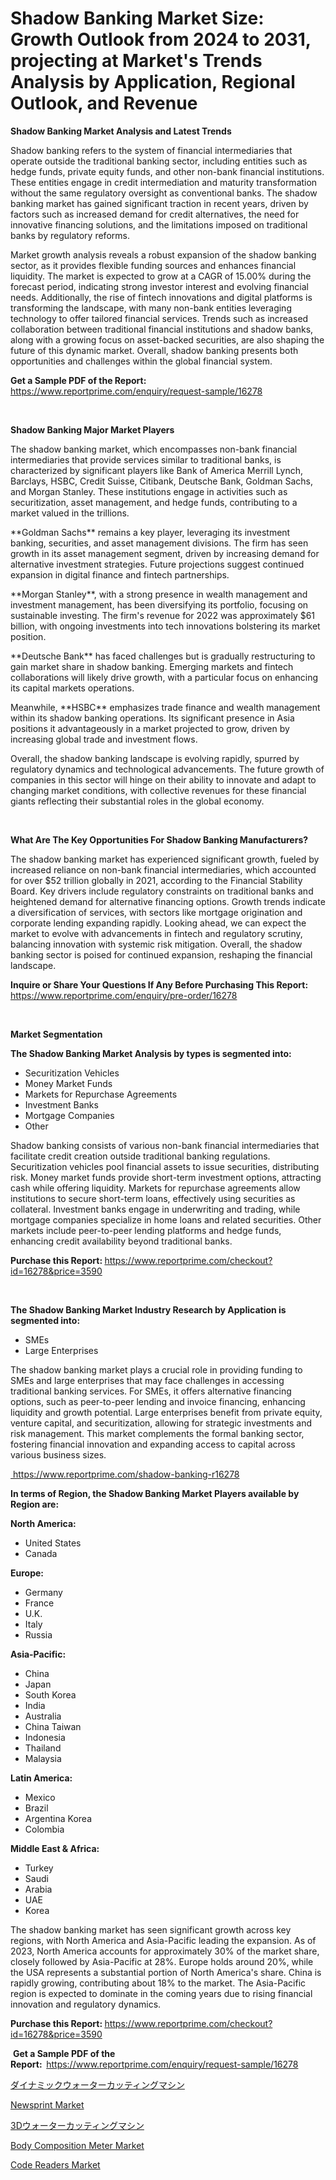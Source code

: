 <p><h1>Shadow Banking Market Size: Growth Outlook from 2024 to 2031, projecting at Market's Trends Analysis by Application, Regional Outlook, and Revenue</h1></p><p><strong>Shadow Banking Market Analysis and Latest Trends</strong></p>
<p><p>Shadow banking refers to the system of financial intermediaries that operate outside the traditional banking sector, including entities such as hedge funds, private equity funds, and other non-bank financial institutions. These entities engage in credit intermediation and maturity transformation without the same regulatory oversight as conventional banks. The shadow banking market has gained significant traction in recent years, driven by factors such as increased demand for credit alternatives, the need for innovative financing solutions, and the limitations imposed on traditional banks by regulatory reforms.</p><p>Market growth analysis reveals a robust expansion of the shadow banking sector, as it provides flexible funding sources and enhances financial liquidity. The market is expected to grow at a CAGR of 15.00% during the forecast period, indicating strong investor interest and evolving financial needs. Additionally, the rise of fintech innovations and digital platforms is transforming the landscape, with many non-bank entities leveraging technology to offer tailored financial services. Trends such as increased collaboration between traditional financial institutions and shadow banks, along with a growing focus on asset-backed securities, are also shaping the future of this dynamic market. Overall, shadow banking presents both opportunities and challenges within the global financial system.</p></p>
<p><strong>Get a Sample PDF of the Report:&nbsp;</strong> <a href="https://www.reportprime.com/enquiry/request-sample/16278">https://www.reportprime.com/enquiry/request-sample/16278</a></p>
<p>&nbsp;</p>
<p><strong>Shadow Banking Major Market Players</strong></p>
<p><p>The shadow banking market, which encompasses non-bank financial intermediaries that provide services similar to traditional banks, is characterized by significant players like Bank of America Merrill Lynch, Barclays, HSBC, Credit Suisse, Citibank, Deutsche Bank, Goldman Sachs, and Morgan Stanley. These institutions engage in activities such as securitization, asset management, and hedge funds, contributing to a market valued in the trillions.</p><p>**Goldman Sachs** remains a key player, leveraging its investment banking, securities, and asset management divisions. The firm has seen growth in its asset management segment, driven by increasing demand for alternative investment strategies. Future projections suggest continued expansion in digital finance and fintech partnerships.</p><p>**Morgan Stanley**, with a strong presence in wealth management and investment management, has been diversifying its portfolio, focusing on sustainable investing. The firm's revenue for 2022 was approximately $61 billion, with ongoing investments into tech innovations bolstering its market position.</p><p>**Deutsche Bank** has faced challenges but is gradually restructuring to gain market share in shadow banking. Emerging markets and fintech collaborations will likely drive growth, with a particular focus on enhancing its capital markets operations.</p><p>Meanwhile, **HSBC** emphasizes trade finance and wealth management within its shadow banking operations. Its significant presence in Asia positions it advantageously in a market projected to grow, driven by increasing global trade and investment flows.</p><p>Overall, the shadow banking landscape is evolving rapidly, spurred by regulatory dynamics and technological advancements. The future growth of companies in this sector will hinge on their ability to innovate and adapt to changing market conditions, with collective revenues for these financial giants reflecting their substantial roles in the global economy.</p></p>
<p>&nbsp;</p>
<p><strong>What Are The Key Opportunities For Shadow Banking Manufacturers?</strong></p>
<p><p>The shadow banking market has experienced significant growth, fueled by increased reliance on non-bank financial intermediaries, which accounted for over $52 trillion globally in 2021, according to the Financial Stability Board. Key drivers include regulatory constraints on traditional banks and heightened demand for alternative financing options. Growth trends indicate a diversification of services, with sectors like mortgage origination and corporate lending expanding rapidly. Looking ahead, we can expect the market to evolve with advancements in fintech and regulatory scrutiny, balancing innovation with systemic risk mitigation. Overall, the shadow banking sector is poised for continued expansion, reshaping the financial landscape.</p></p>
<p><strong>Inquire or Share Your Questions If Any Before Purchasing This Report:</strong> <a href="https://www.reportprime.com/enquiry/pre-order/16278">https://www.reportprime.com/enquiry/pre-order/16278</a></p>
<p>&nbsp;</p>
<p><strong>Market Segmentation</strong></p>
<p><strong>The Shadow Banking Market Analysis by types is segmented into:</strong></p>
<p><ul><li>Securitization Vehicles</li><li>Money Market Funds</li><li>Markets for Repurchase Agreements</li><li>Investment Banks</li><li>Mortgage Companies</li><li>Other</li></ul></p>
<p><p>Shadow banking consists of various non-bank financial intermediaries that facilitate credit creation outside traditional banking regulations. Securitization vehicles pool financial assets to issue securities, distributing risk. Money market funds provide short-term investment options, attracting cash while offering liquidity. Markets for repurchase agreements allow institutions to secure short-term loans, effectively using securities as collateral. Investment banks engage in underwriting and trading, while mortgage companies specialize in home loans and related securities. Other markets include peer-to-peer lending platforms and hedge funds, enhancing credit availability beyond traditional banks.</p></p>
<p><strong>Purchase this Report:&nbsp;</strong><a href="https://www.reportprime.com/checkout?id=16278&price=3590">https://www.reportprime.com/checkout?id=16278&price=3590</a></p>
<p>&nbsp;</p>
<p><strong>The Shadow Banking Market Industry Research by Application is segmented into:</strong></p>
<p><ul><li>SMEs</li><li>Large Enterprises</li></ul></p>
<p><p>The shadow banking market plays a crucial role in providing funding to SMEs and large enterprises that may face challenges in accessing traditional banking services. For SMEs, it offers alternative financing options, such as peer-to-peer lending and invoice financing, enhancing liquidity and growth potential. Large enterprises benefit from private equity, venture capital, and securitization, allowing for strategic investments and risk management. This market complements the formal banking sector, fostering financial innovation and expanding access to capital across various business sizes.</p></p>
<p><a href="https://www.reportprime.com/shadow-banking-r16278">&nbsp;https://www.reportprime.com/shadow-banking-r16278</a></p>
<p><strong>In terms of Region, the Shadow Banking Market Players available by Region are:</strong></p>
<p>
    <p> <strong> North America: </strong>
        <ul>
            <li>United States</li>
            <li>Canada</li>
        </ul>
        </p> 
    <p> <strong> Europe: </strong>
        <ul>
            <li>Germany</li>
            <li>France</li>
            <li>U.K.</li>
            <li>Italy</li>
            <li>Russia</li>
        </ul>
        </p> 
    <p> <strong> Asia-Pacific: </strong>
        <ul>
            <li>China</li>
            <li>Japan</li>
            <li>South Korea</li>
            <li>India</li>
            <li>Australia</li>
            <li>China Taiwan</li>
            <li>Indonesia</li>
            <li>Thailand</li>
            <li>Malaysia</li>
        </ul>
        </p> 
    <p> <strong> Latin America: </strong>
        <ul>
            <li>Mexico</li>
            <li>Brazil</li>
            <li>Argentina Korea</li>
            <li>Colombia</li>
        </ul>
        </p> 
    <p> <strong> Middle East & Africa: </strong>
        <ul>
            <li>Turkey</li>
            <li>Saudi</li>
            <li>Arabia</li>
            <li>UAE</li>
            <li>Korea</li>
        </ul>
    </p>
    </p>
<p><p>The shadow banking market has seen significant growth across key regions, with North America and Asia-Pacific leading the expansion. As of 2023, North America accounts for approximately 30% of the market share, closely followed by Asia-Pacific at 28%. Europe holds around 20%, while the USA represents a substantial portion of North America's share. China is rapidly growing, contributing about 18% to the market. The Asia-Pacific region is expected to dominate in the coming years due to rising financial innovation and regulatory dynamics.</p></p>
<p><strong>Purchase this Report: </strong><a href="https://www.reportprime.com/checkout?id=16278&price=3590">https://www.reportprime.com/checkout?id=16278&price=3590</a></p>
<p>&nbsp;<strong>Get a Sample PDF of the Report:&nbsp;&nbsp;</strong><a href="https://www.reportprime.com/enquiry/request-sample/16278">https://www.reportprime.com/enquiry/request-sample/16278</a></p>
<p><strong></strong></p>
<p><p><a href="https://medium.com/@cassianlinzjx/dynamic-water-cutting-machine-market-%E3%81%AF-%E3%82%B3%E3%82%B9%E3%83%88%E7%AE%A1%E7%90%86%E3%81%A8%E5%8A%B9%E7%8E%87%E5%90%91%E4%B8%8A%E3%82%92%E5%84%AA%E5%85%88%E3%81%97%E3%81%BE%E3%81%99-%E3%81%95%E3%82%89%E3%81%AB-%E5%A0%B1%E5%91%8A%E6%9B%B8%E3%81%AF%E5%B8%82%E5%A0%B4%E3%81%AE%E9%9C%80%E8%A6%81%E9%9D%A2%E3%81%A8%E4%BE%9B%E7%B5%A6%E9%9D%A2%E3%81%AE%E4%B8%A1%E6%96%B9%E3%82%92%E3%82%AB%E3%83%90%E3%83%BC%E3%81%97%E3%81%A6%E3%81%84%E3%81%BE%E3%81%99-dynamic-247b57b7eca9">ダイナミックウォーターカッティングマシン</a></p><p><a href="https://medium.com/@arteevalith3/in-the-newsprint-market-the-main-focus-is-on-keeping-costs-low-and-getting-the-most-out-of-143911ee9e45">Newsprint Market</a></p><p><a href="https://medium.com/@cassianlinzjx/3d-water-cutting-machine-market-%E3%81%AF-%E3%82%B3%E3%82%B9%E3%83%88%E7%AE%A1%E7%90%86%E3%81%A8%E5%8A%B9%E7%8E%87%E5%90%91%E4%B8%8A%E3%82%92%E5%84%AA%E5%85%88%E3%81%97%E3%81%BE%E3%81%99-%E3%81%95%E3%82%89%E3%81%AB-%E5%A0%B1%E5%91%8A%E6%9B%B8%E3%81%AF%E5%B8%82%E5%A0%B4%E3%81%AE%E9%9C%80%E8%A6%81%E9%9D%A2%E3%81%A8%E4%BE%9B%E7%B5%A6%E9%9D%A2%E3%81%AE%E4%B8%A1%E6%96%B9%E3%82%92%E3%82%AB%E3%83%90%E3%83%BC%E3%81%97%E3%81%A6%E3%81%84%E3%81%BE%E3%81%99-3d-water-7591301f9541">3Dウォーターカッティングマシン</a></p><p><a href="https://www.linkedin.com/pulse/emerging-body-composition-meter-market-opportunities-analysis-zvmdf?trackingId=z0mKAgrvQdKV%2FPZz9kMmqw%3D%3D">Body Composition Meter Market</a></p><p><a href="https://medium.com/@abdulkoss1996/the-code-readers-market-prioritizes-cost-control-and-efficiency-enhancement-86d2160fbe86">Code Readers Market</a></p></p>
